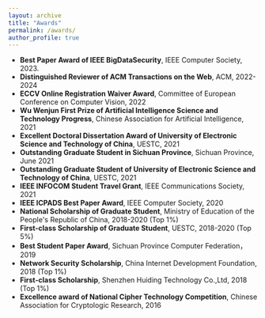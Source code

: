 ```yaml
---
layout: archive
title: "Awards"
permalink: /awards/
author_profile: true
---
```


* **Best Paper Award of IEEE BigDataSecurity**, IEEE Computer Society, 2023.
* **Distinguished Reviewer of ACM Transactions on the Web**, ACM, 2022-2024
*  **ECCV Online Registration Waiver Award**, Committee of European Conference on Computer Vision, 2022
*  **Wu Wenjun First Prize of Artificial Intelligence Science and Technology Progress**, Chinese Association for Artificial Intelligence, 2021
*  **Excellent Doctoral Dissertation Award of University of Electronic Science and Technology of China**,  UESTC, 2021
* **Outstanding Graduate Student in Sichuan Province**, Sichuan Province, June 2021
* **Outstanding Graduate Student of University of Electronic Science and Technology of China**, UESTC,  2021
* **IEEE INFOCOM Student Travel Grant**, IEEE Communications Society, 2021
* **IEEE ICPADS Best Paper Award**, IEEE Computer Society, 2020
* **National Scholarship of Graduate Student**, Ministry of Education of the People's Republic of China, 2018-2020 (Top 1%)
* **First-class Scholarship of Graduate Student**, UESTC, 2018-2020 (Top 5%)
* **Best Student Paper Award**, Sichuan Province Computer Federation， 2019
* **Network Security Scholarship**, China Internet Development Foundation, 2018 (Top 1%)
* **First-class Scholarship**, Shenzhen Huiding Technology Co.,Ltd, 2018 (Top 1%)
* **Excellence award of National Cipher Technology Competition**, Chinese Association for Cryptologic Research, 2016

   
